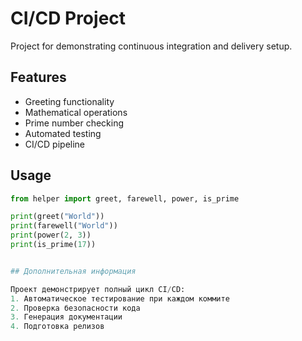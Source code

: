 # CI/CD Project

Project for demonstrating continuous integration and delivery setup.

## Features

- Greeting functionality
- Mathematical operations
- Prime number checking
- Automated testing
- CI/CD pipeline

## Usage

```python
from helper import greet, farewell, power, is_prime

print(greet("World"))
print(farewell("World"))
print(power(2, 3))
print(is_prime(17))


## Дополнительная информация

Проект демонстрирует полный цикл CI/CD:
1. Автоматическое тестирование при каждом коммите
2. Проверка безопасности кода
3. Генерация документации
4. Подготовка релизов

